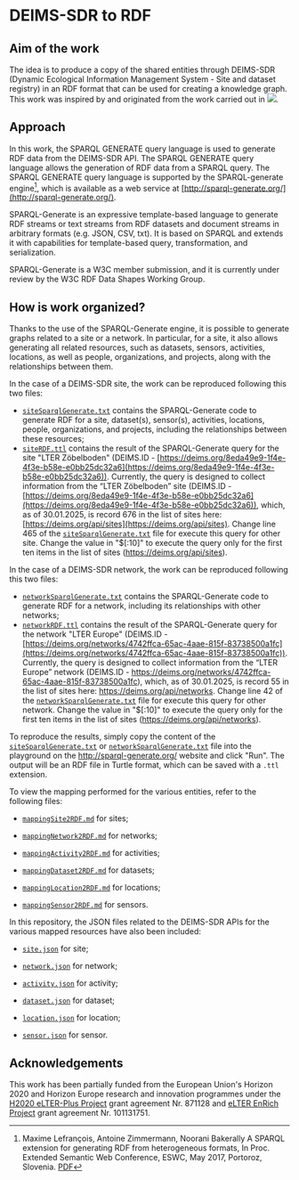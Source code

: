 # DEIMS-SDR to RDF

## Aim of the work
The idea is to produce a copy of the shared entities through DEIMS-SDR (Dynamic Ecological Information Management System - Site and dataset registry) in an RDF format that can be used for creating a knowledge graph. This work was inspired by and originated from the work carried out in [![](https://img.shields.io/badge/doi-10.5281/zenodo.7313046-yellow.svg)](https://doi.org/10.5281/zenodo.7313046).

## Approach
In this work, the SPARQL GENERATE query language is used to generate RDF data from the DEIMS-SDR API. The SPARQL GENERATE query language allows the generation of RDF data from a SPARQL query. The SPARQL GENERATE query language is supported by the SPARQL-generate engine[^1], which is available as a web service at [http://sparql-generate.org/](http://sparql-generate.org/).
[^1]: Maxime Lefrançois, Antoine Zimmermann, Noorani Bakerally A SPARQL extension for generating RDF from heterogeneous formats, In Proc. Extended Semantic Web Conference, ESWC, May 2017, Portoroz, Slovenia. [PDF](http://www.maxime-lefrancois.info/docs/LefrancoisZimmermannBakerally-ESWC2017-Generate.pdf)

SPARQL-Generate is an expressive template-based language to generate RDF streams or text streams from RDF datasets and document streams in arbitrary formats (e.g. JSON, CSV, txt). It is based on SPARQL and extends it with capabilities for template-based query, transformation, and serialization. 

SPARQL-Generate is a W3C member submission, and it is currently under review by the W3C RDF Data Shapes Working Group.

## How is work organized?
Thanks to the use of the SPARQL-Generate engine, it is possible to generate graphs related to a site or a network. In particular, for a site, it also allows generating all related resources, such as datasets, sensors, activities, locations, as well as people, organizations, and projects, along with the relationships between them.  

In the case of a DEIMS-SDR site, the work can be reproduced following this two files:  
- [`siteSparqlGenerate.txt`](siteSparqlGenerate.txt) contains the SPARQL-Generate code to generate RDF for a site, dataset(s), sensor(s), activities, locations, people, organizations, and projects, including the relationships between these resources;
- [`siteRDF.ttl`](siteRDF.ttl) contains the result of the SPARQL-Generate query for the site "LTER Zöbelboden" (DEIMS.ID - [https://deims.org/8eda49e9-1f4e-4f3e-b58e-e0bb25dc32a6](https://deims.org/8eda49e9-1f4e-4f3e-b58e-e0bb25dc32a6)).
Currently, the query is designed to collect information from the “LTER Zöbelboden” site (DEIMS.ID - [https://deims.org/8eda49e9-1f4e-4f3e-b58e-e0bb25dc32a6](https://deims.org/8eda49e9-1f4e-4f3e-b58e-e0bb25dc32a6)), which, as of 30.01.2025, is record 676 in the list of sites here: [https://deims.org/api/sites](https://deims.org/api/sites).
Change line 465 of the [`siteSparqlGenerate.txt`](siteSparqlGenerate.txt) file for execute this query for other site. Change the value in "$[:10]" to execute the query only for the first ten items in the list of sites (https://deims.org/api/sites).

In the case of a DEIMS-SDR network, the work can be reproduced following this two files:
- [`networkSparqlGenerate.txt`](networkSparqlGenerate.txt) contains the SPARQL-Generate code to generate RDF for a network, including its relationships with other networks;
- [`networkRDF.ttl`](networkRDF.ttl) contains the result of the SPARQL-Generate query for the network "LTER Europe" (DEIMS.ID - [https://deims.org/networks/4742ffca-65ac-4aae-815f-83738500a1fc](https://deims.org/networks/4742ffca-65ac-4aae-815f-83738500a1fc)).
Currently, the query is designed to collect information from the “LTER Europe” network (DEIMS.ID - https://deims.org/networks/4742ffca-65ac-4aae-815f-83738500a1fc), which, as of 30.01.2025, is record 55 in the list of sites here: https://deims.org/api/networks.
Change line 42 of the [`networkSparqlGenerate.txt`](networkSparqlGenerate.txt) file for execute this query for other network. Change the value in "$[:10]" to execute the query only for the first ten items in the list of sites (https://deims.org/api/networks).

To reproduce the results, simply copy the content of the [`siteSparqlGenerate.txt`](siteSparqlGenerate.txt) or [`networkSparqlGenerate.txt`](networkSparqlGenerate.txt) file into the playground on the http://sparql-generate.org/ website and click "Run". The output will be an RDF file in Turtle format, which can be saved with a `.ttl` extension.

To view the mapping performed for the various entities, refer to the following files:
- [`mappingSite2RDF.md`](mappingSite2RDF.md) for sites;

- [`mappingNetwork2RDF.md`](mappingNetwork2RDF.md) for networks;

- [`mappingActivity2RDF.md`](mappingActivity2RDF.md) for activities;

- [`mappingDataset2RDF.md`](mappingDataset2RDF.md) for datasets;

- [`mappingLocation2RDF.md`](mappingLocation2RDF.md) for locations;

- [`mappingSensor2RDF.md`](mappingSensor2RDF.md) for sensors.

In this repository, the JSON files related to the DEIMS-SDR APIs for the various mapped resources have also been included:

- [`site.json`](site.json) for site;

- [`network.json`](network.json) for network;

- [`activity.json`](activity.json) for activity;

- [`dataset.json`](dataset.json) for dataset;

- [`location.json`](location.json) for location;

- [`sensor.json`](sensor.json) for sensor.

## Acknowledgements
This work has been partially funded from the European Union's Horizon 2020 and Horizon Europe research and innovation programmes under the [H2020 eLTER-Plus Project](https://elter-ri.eu/elter-plus) grant agreement Nr. 871128 and [eLTER EnRich Project](https://elter-ri.eu/elter-enrich) grant agreement Nr. 101131751.